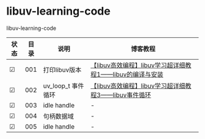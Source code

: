 # libuv-learning-code
libuv-learning-code

| 状态 | 目录 | 说明 | 博客教程 |
| -- | -- | -- | -- |
| ☑ | 001 | 打印libuv版本 | [【libuv高效编程】libuv学习超详细教程1——libuv的编译与安装](https://blog.csdn.net/jiejiemcu/article/details/105586752) |
| ☑ | 002 | uv_loop_t 事件循环 | [【libuv高效编程】libuv学习超详细教程3——libuv事件循环](https://blog.csdn.net/jiejiemcu/article/details/105622428) |
| ☑ | 003 | idle handle | - |
| ☑ | 004 | 句柄数据域 | - |
| ☑ | 005 | idle handle | - |


